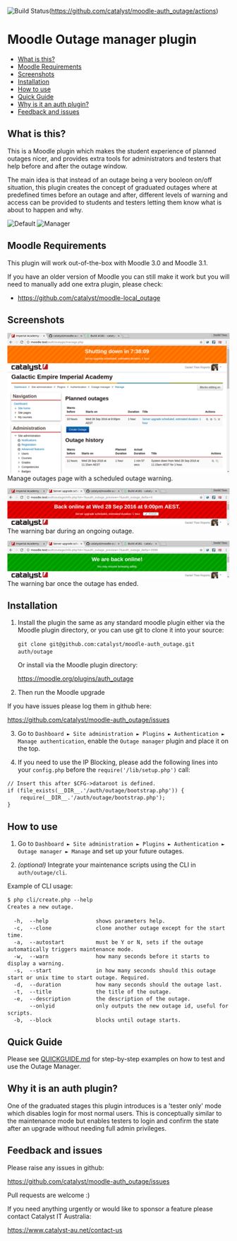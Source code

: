 ![Build Status](https://github.com/catalyst/moodle-auth_outage/actions/workflows/ci.yml/badge.svg?branch=MOODLE_32_STABLE)(https://github.com/catalyst/moodle-auth_outage/actions)

# Moodle Outage manager plugin

* [What is this?](#what-is-this)
* [Moodle Requirements](#moodle-requirements)
* [Screenshots](#screenshots)
* [Installation](#installation)
* [How to use](#how-to-use)
* [Quick Guide](#quick-guide)
* [Why is it an auth plugin?](#why-it-is-an-auth-plugin)
* [Feedback and issues](#feedback-and-issues)

What is this?
-------------

This is a Moodle plugin which makes the student experience of planned outages nicer,
and provides extra tools for administrators and testers that help before and after the
outage window.

The main idea is that instead of an outage being a very booleon on/off situation,
this plugin creates the concept of graduated outages where at predefined times before
an outage and after, different levels of warning and access can be provided to students
and testers letting them know what is about to happen and why.

<img alt="Default" src="https://cdn.rawgit.com/catalyst/moodle-auth_outage/master/docs/default.svg" width="520">

<img alt="Manager" src="https://cdn.rawgit.com/catalyst/moodle-auth_outage/master/docs/outage.svg" width="520">


Moodle Requirements
-------------------

This plugin will work out-of-the-box with Moodle 3.0 and Moodle 3.1.

If you have an older version of Moodle you can still make it work but you will
need to manually add one extra plugin, please check:
* https://github.com/catalyst/moodle-local_outage


Screenshots
-----------

![Manage outages page with a scheduled outage warning.](docs/2016-09-28_screenshot_warning.png?raw=true)
Manage outages page with a scheduled outage warning.

![The warning bar during an ongoing outage.](docs/2016-09-28_screenshot_ongoing.png?raw=true)
The warning bar during an ongoing outage.

![The warning bar once the outage has ended.](docs/2016-09-28_screenshot_ended.png?raw=true)
The warning bar once the outage has ended.

Installation
------------

1. Install the plugin the same as any standard moodle plugin either via the
Moodle plugin directory, or you can use git to clone it into your source:

     `git clone git@github.com:catalyst/moodle-auth_outage.git auth/outage`

    Or install via the Moodle plugin directory:
    
     https://moodle.org/plugins/auth_outage

2. Then run the Moodle upgrade

If you have issues please log them in github here:

https://github.com/catalyst/moodle-auth_outage/issues

3. Go to `Dashboard ► Site administration ► Plugins ► Authentication ► Manage authentication`,
enable the `Outage manager` plugin and place it on the top.

4. If you need to use the IP Blocking, please add the following lines into your `config.php`
before the `require('/lib/setup.php')` call:

```
// Insert this after $CFG->dataroot is defined.
if (file_exists(__DIR__.'/auth/outage/bootstrap.php')) {
    require(__DIR__.'/auth/outage/bootstrap.php');
}
```

How to use
----------

1. Go to `Dashboard ► Site administration ► Plugins ► Authentication ► Outage manager ► Manage` and set up your future outages.

2. *(optional)* Integrate your maintenance scripts using the CLI in `auth/outage/cli`.

Example of CLI usage:
```
$ php cli/create.php --help
Creates a new outage.

  -h,  --help               shows parameters help.
  -c,  --clone              clone another outage except for the start time.
  -a,  --autostart          must be Y or N, sets if the outage automatically triggers maintenance mode.
  -w,  --warn               how many seconds before it starts to display a warning.
  -s,  --start              in how many seconds should this outage start or unix time to start outage. Required.
  -d,  --duration           how many seconds should the outage last.
  -t,  --title              the title of the outage.
  -e,  --description        the description of the outage.
       --onlyid             only outputs the new outage id, useful for scripts.
  -b,  --block              blocks until outage starts.
```

Quick Guide
-----------

Please see [QUICKGUIDE.md](QUICKGUIDE.md) for step-by-step examples on
how to test and use the Outage Manager.

Why it is an auth plugin?
-------------------------

One of the graduated stages this plugin introduces is a 'tester only' mode which disables login for most normal users. This is conceptually similar to the maintenance mode but enables testers to login and confirm the state after an upgrade without needing full admin privileges. 


Feedback and issues
-------------------

Please raise any issues in github:

https://github.com/catalyst/moodle-auth_outage/issues

Pull requests are welcome :)

If you need anything urgently or would like to sponsor a feature please contact Catalyst IT Australia:

https://www.catalyst-au.net/contact-us
